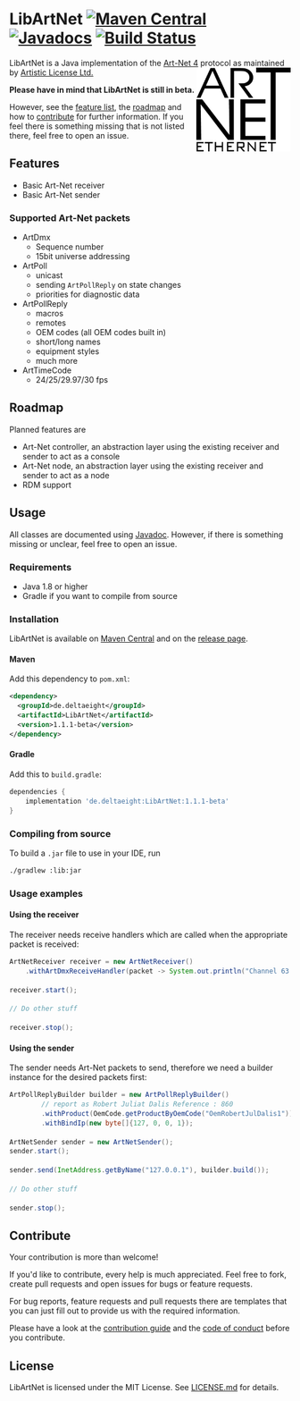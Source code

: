 # LibArtNet [![Maven Central](https://img.shields.io/maven-central/v/de.deltaeight/LibArtNet.svg?label=Maven%20Central)](https://search.maven.org/search?q=g:%22de.deltaeight%22%20AND%20a:%22LibArtNet%22) [![Javadocs](http://www.javadoc.io/badge/de.deltaeight/LibArtNet.svg?color=blue)](http://www.javadoc.io/doc/de.deltaeight/LibArtNet) [![Build Status](https://travis-ci.com/deltaeight/LibArtNet.svg?branch=master)](https://travis-ci.com/deltaeight/LibArtNet)

LibArtNet is a Java implementation of the [Art-Net 4](https://art-net.org.uk) protocol as maintained by 
[Artistic License Ltd.](https://artisticlicence.com)
<img src="artnet.gif" height="150" align="right">

**Please have in mind that LibArtNet is still in beta.**

However, see the [feature list](#features), the [roadmap](#roadmap) and how to [contribute](#contribute) for further 
information. If you feel there is something missing that is not listed there, feel free to open an issue.

## <a name="features">Features</a>

* Basic Art-Net receiver
* Basic Art-Net sender

### Supported Art-Net packets

* ArtDmx
  * Sequence number
  * 15bit universe addressing 
* ArtPoll
  * unicast
  * sending `ArtPollReply` on state changes
  * priorities for diagnostic data
* ArtPollReply
  * macros
  * remotes
  * OEM codes (all OEM codes built in)
  * short/long names
  * equipment styles
  * much more
* ArtTimeCode
  * 24/25/29.97/30 fps

## <a name="roadmap">Roadmap</a>

Planned features are

* Art-Net controller, an abstraction layer using the existing receiver and sender to act as a console
* Art-Net node, an abstraction layer using the existing receiver and sender to act as a node
* RDM support 

## Usage

All classes are documented using [Javadoc](https://javadoc.io/doc/de.deltaeight/LibArtNet). However, if there is 
something missing or unclear, feel free to open an issue.

### Requirements

* Java 1.8 or higher
* Gradle if you want to compile from source

### Installation

LibArtNet is available on [Maven Central](https://search.maven.org/search?q=g:%22de.deltaeight%22%20AND%20a:%22LibArtNet%22)
and on the [release page](../../releases).

#### Maven

Add this dependency to `pom.xml`:

```xml
<dependency>
  <groupId>de.deltaeight</groupId>
  <artifactId>LibArtNet</artifactId>
  <version>1.1.1-beta</version>
</dependency>
```

#### Gradle

Add this to `build.gradle`:

```groovy
dependencies {
    implementation 'de.deltaeight:LibArtNet:1.1.1-beta'
}
```

### Compiling from source

To build a `.jar` file to use in your IDE, run

```bash
./gradlew :lib:jar 
```

### Usage examples

#### Using the receiver

The receiver needs receive handlers which are called when the appropriate packet is received:

```java
ArtNetReceiver receiver = new ArtNetReceiver()
    .withArtDmxReceiveHandler(packet -> System.out.println("Channel 63 value: " + packet.getData()[62]));

receiver.start();

// Do other stuff

receiver.stop();
```

#### Using the sender

The sender needs Art-Net packets to send, therefore we need a builder instance for the desired packets first:

```java
ArtPollReplyBuilder builder = new ArtPollReplyBuilder()
        // report as Robert Juliat Dalis Reference : 860
        .withProduct(OemCode.getProductByOemCode("OemRobertJulDalis1"))
        .withBindIp(new byte[]{127, 0, 0, 1});

ArtNetSender sender = new ArtNetSender();
sender.start();

sender.send(InetAddress.getByName("127.0.0.1"), builder.build());

// Do other stuff

sender.stop();
```

## <a name="contribute">Contribute</a>

Your contribution is more than welcome!

If you'd like to contribute, every help is much appreciated. Feel free to fork, create pull requests and open issues for
bugs or feature requests.

For bug reports, feature requests and pull requests there are templates that you can just fill out to provide us with 
the required information.

Please have a look at the [contribution guide](CONTRIBUTING.md) and the  [code of conduct](CODE_OF_CONDUCT.md) before 
you contribute.

## License

LibArtNet is licensed under the MIT License. See [LICENSE.md](LICENSE.md) for details.

